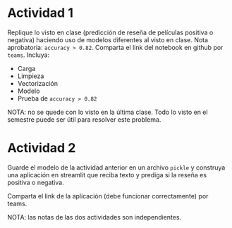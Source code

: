 # Actividad 1

Replique lo visto en clase (predicción de reseña de películas positiva o negativa) haciendo uso de modelos diferentes al visto en clase. Nota aprobatoria: `accuracy > 0.82`. Comparta el link del notebook en github por `teams`. Incluya:

- Carga
- Limpieza
- Vectorización
- Modelo
- Prueba de `accuracy > 0.82`

NOTA: no se quede con lo visto en la última clase. Todo lo visto en el semestre puede ser útil para resolver este problema.

# Actividad 2

Guarde el modelo de la actividad anterior en un archivo `pickle` y construya una aplicación en streamlit que reciba texto y prediga si la reseña es positiva o negativa.

Comparta el link de la aplicación (debe funcionar correctamente) por teams.

NOTA: las notas de las dos actividades son independientes. 
